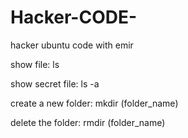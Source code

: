 # Hacker-CODE-

hacker ubuntu code with emir

show file: ls 

show secret file: ls -a

create a new folder: mkdir (folder_name)

delete the folder: rmdir (folder_name)
